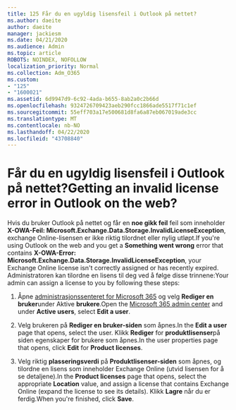```yaml
---
title: 125 Får du en ugyldig lisensfeil i Outlook på nettet?
ms.author: daeite
author: daeite
manager: jackiesm
ms.date: 04/21/2020
ms.audience: Admin
ms.topic: article
ROBOTS: NOINDEX, NOFOLLOW
localization_priority: Normal
ms.collection: Adm_O365
ms.custom:
- "125"
- "1600021"
ms.assetid: 6d9947d9-6c92-4ada-b655-8ab2a0c2b66d
ms.openlocfilehash: 9324726709423aeb290fcc1866ade5517f71c1ef
ms.sourcegitcommit: 55eff703a17e500681d8fa6a87eb067019ade3cc
ms.translationtype: MT
ms.contentlocale: nb-NO
ms.lasthandoff: 04/22/2020
ms.locfileid: "43708840"
---
```

# <a name="getting-an-invalid-license-error-in-outlook-on-the-web"></a><span data-ttu-id="f0ae6-102">Får du en ugyldig lisensfeil i Outlook på nettet?</span><span class="sxs-lookup"><span data-stu-id="f0ae6-102">Getting an invalid license error in Outlook on the web?</span></span>

<span data-ttu-id="f0ae6-103">Hvis du bruker Outlook på nettet og får en **noe gikk feil** feil som inneholder **X-OWA-Feil: Microsoft.Exchange.Data.Storage.InvalidLicenseException**, exchange Online-lisensen er ikke riktig tilordnet eller nylig utløpt.</span><span class="sxs-lookup"><span data-stu-id="f0ae6-103">If you're using Outlook on the web and you get a **Something went wrong** error that contains **X-OWA-Error: Microsoft.Exchange.Data.Storage.InvalidLicenseException**, your Exchange Online license isn't correctly assigned or has recently expired.</span></span> <span data-ttu-id="f0ae6-104">Administratoren kan tilordne en lisens til deg ved å følge disse trinnene:</span><span class="sxs-lookup"><span data-stu-id="f0ae6-104">Your admin can assign a license to you by following these steps:</span></span>
  
1. <span data-ttu-id="f0ae6-105">Åpne [administrasjonssenteret for Microsoft 365](https://portal.office.com/adminportal/home#/homepage) og velg **Rediger en bruker**under Aktive **brukere**.</span><span class="sxs-lookup"><span data-stu-id="f0ae6-105">Open the [Microsoft 365 admin center](https://portal.office.com/adminportal/home#/homepage) and under **Active users**, select **Edit a user**.</span></span>

2. <span data-ttu-id="f0ae6-106">Velg brukeren på **Rediger en bruker-siden** som åpnes.</span><span class="sxs-lookup"><span data-stu-id="f0ae6-106">In the **Edit a user** page that opens, select the user.</span></span> <span data-ttu-id="f0ae6-107">Klikk **Rediger** for **produktlisenser**på siden egenskaper for brukere som åpnes.</span><span class="sxs-lookup"><span data-stu-id="f0ae6-107">In the user properties page that opens, click **Edit** for **Product licenses**.</span></span>

3. <span data-ttu-id="f0ae6-108">Velg riktig **plasseringsverdi** på **Produktlisenser-siden** som åpnes, og tilordne en lisens som inneholder Exchange Online (utvid lisensen for å se detaljene).</span><span class="sxs-lookup"><span data-stu-id="f0ae6-108">In the **Product licenses** page that opens, select the appropriate **Location** value, and assign a license that contains Exchange Online (expand the license to see its details).</span></span> <span data-ttu-id="f0ae6-109">Klikk **Lagre** når du er ferdig.</span><span class="sxs-lookup"><span data-stu-id="f0ae6-109">When you're finished, click **Save**.</span></span>

